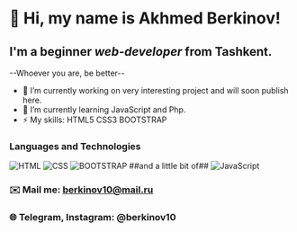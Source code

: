 # 👋 Hi, my name is **Akhmed Berkinov**!
## I'm a beginner *web-developer* from Tashkent.
--Whoever you are, be better--
- 🔭 I’m currently working on very interesting project and will soon publish here.
- 🌱 I’m currently learning JavaScript and Php.
- ⚡ My skills: HTML5 CSS3 BOOTSTRAP
### Languages and Technologies
![HTML](https://img.shields.io/badge/-HTML-090909?style=for-the-badge&logo=html5)
![CSS](https://img.shields.io/badge/-CSS-090909?style=for-the-badge&logo=css3)
![BOOTSTRAP](https://img.shields.io/badge/-BOOTSTRAP-090909?style=for-the-badge&logo=bootstrap)
##and a little bit of## 
![JavaScript](https://img.shields.io/badge/-JavaScript-090909?style=for-the-badge&logo=JavaScript)
### ✉️ Mail me: berkinov10@mail.ru
### 🌐 Telegram, Instagram: @berkinov10

